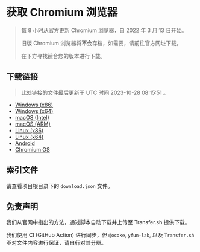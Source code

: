 # 获取 Chromium 浏览器

> 每 8 小时从官方更新 Chromium 浏览器，自 2022 年 3 月 13 日开始。
> 
> 旧版 Chromium 浏览器将**不会**存档，如需要，请前往官方网址下载。
>
> 在下方寻找适合您的版本进行下载。

## 下载链接

> 此处链接的文件最后更新于 UTC 时间 2023-10-28 08:15:51
。

- [Windows (x86)](https://transfer.sh/CgKamuG1FQ/Win.zip)
- [Windows (x64)](https://transfer.sh/vmtiEUEPNO/Win_x64.zip)
- [macOS (Intel)](https://transfer.sh/XiQmvqX8EJ/Mac.zip)
- [macOS (ARM)](https://transfer.sh/kpmC2WgzXL/Mac_Arm.zip)
- [Linux (x86)](https://transfer.sh/iRtYnmw5i4/Linux.zip)
- [Linux (x64)](https://transfer.sh/FPmt54ARvd/Linux_x64.zip)
- [Android](https://transfer.sh/5j7PEw75re/Android.zip)
- [Chromium OS](https://transfer.sh/NrxY124Wtq/Linux_ChromiumOS_Full.zip)

## 索引文件

请查看项目根目录下的 `download.json` 文件。

## 免责声明

我们从官网中指出的方法，通过脚本自动下载并上传至 Transfer.sh 提供下载。

我们使用 CI (GitHub Action) 进行同步，但 `@ocoke`, `yfun-lab`, 以及 `Transfer.sh` 不对文件内容进行保证，请自行对其分辨。
